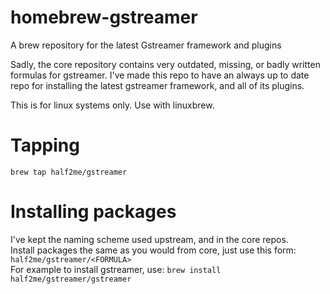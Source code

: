 # homebrew-gstreamer
A brew repository for the latest Gstreamer framework and plugins

Sadly, the core repository contains very outdated, missing, or badly written formulas for gstreamer.
I've made this repo to have an always up to date repo for installing the latest gstreamer framework, and all of its plugins.

This is for linux systems only. Use with linuxbrew.

# Tapping
`brew tap half2me/gstreamer`

# Installing packages
I've kept the naming scheme used upstream, and in the core repos.  
Install packages the same as you would from core, just use this form: `half2me/gstreamer/<FORMULA>`  
For example to install gstreamer, use: `brew install half2me/gstreamer/gstreamer`  
